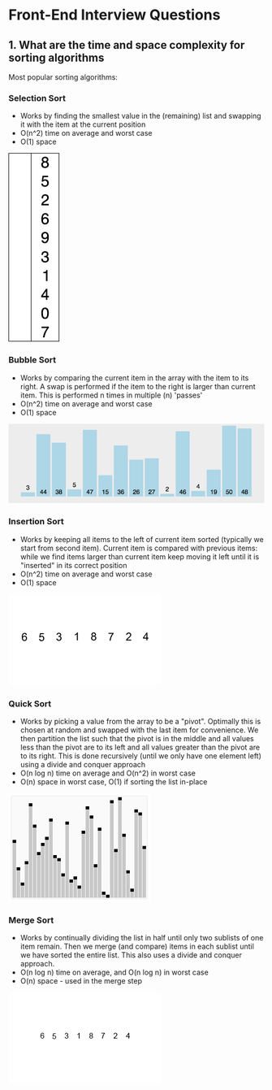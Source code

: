 # Front-End Interview Questions

## 1. What are the time and space complexity for sorting algorithms

Most popular sorting algorithms:

### Selection Sort

- Works by finding the smallest value in the (remaining) list and swapping it with the item at the current position
- O(n^2) time on average and worst case
- O(1) space

<img src="./images/selection-sort.gif" />

### Bubble Sort

- Works by comparing the current item in the array with the item to its right. A swap is performed if the item to the right is larger than current item. This is performed n times in multiple (n) 'passes'
- O(n^2) time on average and worst case
- O(1) space

<img src="./images/bubble-sort.gif" />

### Insertion Sort

- Works by keeping all items to the left of current item sorted (typically we start from second item). Current item is compared with previous items: while we find items larger than current item keep moving it left until it is "inserted" in its correct position
- O(n^2) time on average and worst case
- O(1) space

<img src="./images/insertion-sort.gif" />

### Quick Sort

- Works by picking a value from the array to be a "pivot". Optimally this is chosen at random and swapped with the last item for convenience. We then partition the list such that the pivot is in the middle and all values less than the pivot are to its left and all values greater than the pivot are to its right. This is done recursively (until we only have one element left) using a divide and conquer approach
- O(n log n) time on average and O(n^2) in worst case
- O(n) space in worst case, O(1) if sorting the list in-place

<img src="./images/quick-sort.gif" />

### Merge Sort

- Works by continually dividing the list in half until only two sublists of one item remain. Then we merge (and compare) items in each sublist until we have sorted the entire list. This also uses a divide and conquer approach.
- O(n log n) time on average, and O(n log n) in worst case
- O(n) space - used in the merge step

<img src="./images/merge-sort.gif" />